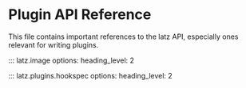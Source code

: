 # Plugin API Reference

This file contains important references to the latz API, especially
ones relevant for writing plugins.

::: latz.image
    options:
        heading_level: 2

::: latz.plugins.hookspec
    options:
        heading_level: 2
